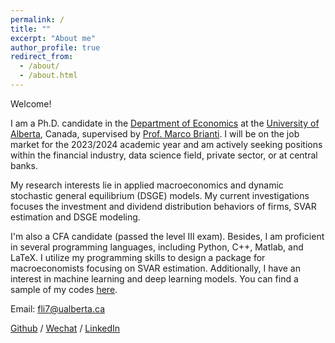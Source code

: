 ```yaml
---
permalink: /
title: ""
excerpt: "About me"
author_profile: true
redirect_from: 
  - /about/
  - /about.html
---
```


Welcome!

I am a Ph.D. candidate in the [Department of Economics](https://www.ualberta.ca/economics/index.html) at the [University of Alberta](https://www.ualberta.ca/index.html), Canada, supervised by [Prof. Marco Brianti](https://sites.google.com/site/marcobriantieconomics/). I will be on the job market for the 2023/2024 academic year and am actively seeking positions within the financial industry, data science field, private sector, or at central banks.

My research interests lie in applied macroeconomics and dynamic stochastic general equilibrium (DSGE) models. My current investigations focuses the investment and dividend distribution behaviors of firms, SVAR estimation and DSGE modeling. 

I'm also a CFA candidate (passed the level III exam). Besides, I am proficient in several programming languages, including Python, C++, Matlab, and LaTeX. I utilize my programming skills to design a package for macroeconomists focusing on SVAR estimation. Additionally, I have an interest in machine learning and deep learning models. You can find a sample of my codes [here](https://github.com/fangli-DX3906).

Email: [fli7@ualberta.ca](mailto:fli7@ualberta.ca)

[Github](https://github.com/fangli-DX3906) / [Wechat](../images/wechat.png) / [LinkedIn](https://www.linkedin.com/in/fangli3906)
